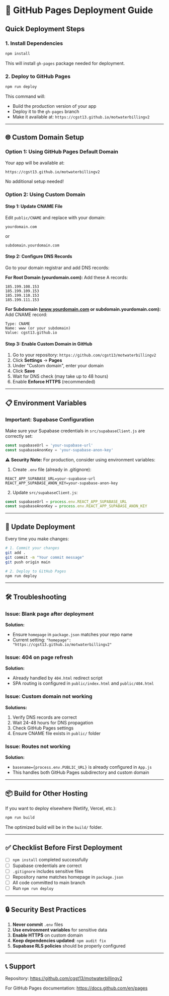 # 🚀 GitHub Pages Deployment Guide

## Quick Deployment Steps

### 1. Install Dependencies
```bash
npm install
```

This will install `gh-pages` package needed for deployment.

### 2. Deploy to GitHub Pages
```bash
npm run deploy
```

This command will:
- Build the production version of your app
- Deploy it to the `gh-pages` branch
- Make it available at: `https://cgst13.github.io/motwaterbillingv2`

---

## 🌐 Custom Domain Setup

### Option 1: Using GitHub Pages Default Domain
Your app will be available at:
```
https://cgst13.github.io/motwaterbillingv2
```

No additional setup needed!

### Option 2: Using Custom Domain

#### Step 1: Update CNAME File
Edit `public/CNAME` and replace with your domain:
```
yourdomain.com
```
or
```
subdomain.yourdomain.com
```

#### Step 2: Configure DNS Records
Go to your domain registrar and add DNS records:

**For Root Domain (yourdomain.com):**
Add these A records:
```
185.199.108.153
185.199.109.153
185.199.110.153
185.199.111.153
```

**For Subdomain (www.yourdomain.com or subdomain.yourdomain.com):**
Add CNAME record:
```
Type: CNAME
Name: www (or your subdomain)
Value: cgst13.github.io
```

#### Step 3: Enable Custom Domain in GitHub
1. Go to your repository: `https://github.com/cgst13/motwaterbillingv2`
2. Click **Settings** → **Pages**
3. Under "Custom domain", enter your domain
4. Click **Save**
5. Wait for DNS check (may take up to 48 hours)
6. Enable **Enforce HTTPS** (recommended)

---

## 📋 Environment Variables

### Important: Supabase Configuration
Make sure your Supabase credentials in `src/supabaseClient.js` are correctly set:

```javascript
const supabaseUrl = 'your-supabase-url'
const supabaseAnonKey = 'your-supabase-anon-key'
```

⚠️ **Security Note:** For production, consider using environment variables:

1. Create `.env` file (already in .gitignore):
```env
REACT_APP_SUPABASE_URL=your-supabase-url
REACT_APP_SUPABASE_ANON_KEY=your-supabase-anon-key
```

2. Update `src/supabaseClient.js`:
```javascript
const supabaseUrl = process.env.REACT_APP_SUPABASE_URL
const supabaseAnonKey = process.env.REACT_APP_SUPABASE_ANON_KEY
```

---

## 🔄 Update Deployment

Every time you make changes:

```bash
# 1. Commit your changes
git add .
git commit -m "Your commit message"
git push origin main

# 2. Deploy to GitHub Pages
npm run deploy
```

---

## 🛠️ Troubleshooting

### Issue: Blank page after deployment
**Solution:** 
- Ensure `homepage` in `package.json` matches your repo name
- Current setting: `"homepage": "https://cgst13.github.io/motwaterbillingv2"`

### Issue: 404 on page refresh
**Solution:** 
- Already handled by `404.html` redirect script
- SPA routing is configured in `public/index.html` and `public/404.html`

### Issue: Custom domain not working
**Solutions:**
1. Verify DNS records are correct
2. Wait 24-48 hours for DNS propagation
3. Check GitHub Pages settings
4. Ensure CNAME file exists in `public/` folder

### Issue: Routes not working
**Solution:**
- `basename={process.env.PUBLIC_URL}` is already configured in `App.js`
- This handles both GitHub Pages subdirectory and custom domain

---

## 📦 Build for Other Hosting

If you want to deploy elsewhere (Netlify, Vercel, etc.):

```bash
npm run build
```

The optimized build will be in the `build/` folder.

---

## ✅ Checklist Before First Deployment

- [ ] `npm install` completed successfully
- [ ] Supabase credentials are correct
- [ ] `.gitignore` includes sensitive files
- [ ] Repository name matches homepage in `package.json`
- [ ] All code committed to main branch
- [ ] Run `npm run deploy`

---

## 🔒 Security Best Practices

1. **Never commit** `.env` files
2. **Use environment variables** for sensitive data
3. **Enable HTTPS** on custom domain
4. **Keep dependencies updated**: `npm audit fix`
5. **Supabase RLS policies** should be properly configured

---

## 📞 Support

Repository: https://github.com/cgst13/motwaterbillingv2

For GitHub Pages documentation: https://docs.github.com/en/pages
